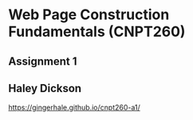 # Web Page Construction Fundamentals (CNPT260)
## Assignment 1
## Haley Dickson
https://gingerhale.github.io/cnpt260-a1/
